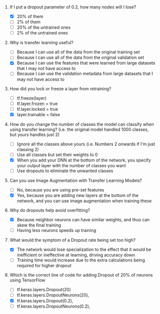 1. If I put a dropout parameter of 0.2, how many nodes will I lose?

    - [x] 20% of them
    - [ ] 2% of them
    - [ ] 20% of the untrained ones
    - [ ] 2% of the untrained ones

2. Why is transfer learning useful?

    - [ ] Because I can use all of the data from the original training set
    - [ ] Because I can use all of the data from the original validation set
    - [x] Because I can use the features that were learned from large datasets that I may not have access to
    - [ ] Because I can use the validation metadata from large datasets that I may not have access to

3. How did you lock or freeze a layer from retraining?

    - [ ] tf.freeze(layer)
    - [ ] tf.layer.frozen = true
    - [ ] tf.layer.locked = true
    - [x] layer.trainable = false

4. How do you change the number of classes the model can classify when using transfer learning? (i.e. the original model handled 1000 classes, but yours handles just 2)

    - [ ] Ignore all the classes above yours (i.e. Numbers 2 onwards if I'm just classing 2)
    - [ ] Use all classes but set their weights to 0
    - [x] When you add your DNN at the bottom of the network, you specify your output layer with the number of classes you want
    - [ ] Use dropouts to eliminate the unwanted classes

5. Can you use Image Augmentation with Transfer Learning Models?

    - [ ] No, because you are using pre-set features
    - [x] Yes, because you are adding new layers at the bottom of the network, and you can use image augmentation when training these

6. Why do dropouts help avoid overfitting?

    - [x] Because neighbor neurons can have similar weights, and thus can skew the final training
    - [ ] Having less neurons speeds up training

7. What would the symptom of a Dropout rate being set too high?

    - [x] The network would lose specialization to the effect that it would be inefficient or ineffective at learning, driving accuracy down
    - [ ] Training time would increase due to the extra calculations being required for higher dropout

8. Which is the correct line of code for adding Dropout of 20% of neurons using TensorFlow

    - [ ] tf.keras.layers.Dropout(20)
    - [ ] tf.keras.layers.DropoutNeurons(20),
    - [x] tf.keras.layers.Dropout(0.2),
    - [ ] tf.keras.layers.DropoutNeurons(0.2),
